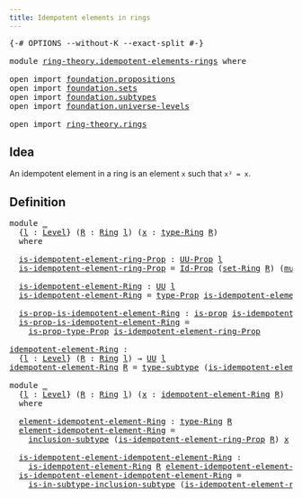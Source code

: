 ```yaml
---
title: Idempotent elements in rings
---
```


<pre class="Agda"><a id="54" class="Symbol">{-#</a> <a id="58" class="Keyword">OPTIONS</a> <a id="66" class="Pragma">--without-K</a> <a id="78" class="Pragma">--exact-split</a> <a id="92" class="Symbol">#-}</a>

<a id="97" class="Keyword">module</a> <a id="104" href="ring-theory.idempotent-elements-rings.html" class="Module">ring-theory.idempotent-elements-rings</a> <a id="142" class="Keyword">where</a>

<a id="149" class="Keyword">open</a> <a id="154" class="Keyword">import</a> <a id="161" href="foundation.propositions.html" class="Module">foundation.propositions</a>
<a id="185" class="Keyword">open</a> <a id="190" class="Keyword">import</a> <a id="197" href="foundation.sets.html" class="Module">foundation.sets</a>
<a id="213" class="Keyword">open</a> <a id="218" class="Keyword">import</a> <a id="225" href="foundation.subtypes.html" class="Module">foundation.subtypes</a>
<a id="245" class="Keyword">open</a> <a id="250" class="Keyword">import</a> <a id="257" href="foundation.universe-levels.html" class="Module">foundation.universe-levels</a>

<a id="285" class="Keyword">open</a> <a id="290" class="Keyword">import</a> <a id="297" href="ring-theory.rings.html" class="Module">ring-theory.rings</a>
</pre>
## Idea

An idempotent element in a ring is an element `x` such that `x² = x`.

## Definition

<pre class="Agda"><a id="423" class="Keyword">module</a> <a id="430" href="ring-theory.idempotent-elements-rings.html#430" class="Module">_</a>
  <a id="434" class="Symbol">{</a><a id="435" href="ring-theory.idempotent-elements-rings.html#435" class="Bound">l</a> <a id="437" class="Symbol">:</a> <a id="439" href="Agda.Primitive.html#597" class="Postulate">Level</a><a id="444" class="Symbol">}</a> <a id="446" class="Symbol">(</a><a id="447" href="ring-theory.idempotent-elements-rings.html#447" class="Bound">R</a> <a id="449" class="Symbol">:</a> <a id="451" href="ring-theory.rings.html#2551" class="Function">Ring</a> <a id="456" href="ring-theory.idempotent-elements-rings.html#435" class="Bound">l</a><a id="457" class="Symbol">)</a> <a id="459" class="Symbol">(</a><a id="460" href="ring-theory.idempotent-elements-rings.html#460" class="Bound">x</a> <a id="462" class="Symbol">:</a> <a id="464" href="ring-theory.rings.html#2808" class="Function">type-Ring</a> <a id="474" href="ring-theory.idempotent-elements-rings.html#447" class="Bound">R</a><a id="475" class="Symbol">)</a>
  <a id="479" class="Keyword">where</a>
  
  <a id="490" href="ring-theory.idempotent-elements-rings.html#490" class="Function">is-idempotent-element-ring-Prop</a> <a id="522" class="Symbol">:</a> <a id="524" href="foundation-core.propositions.html#1380" class="Function">UU-Prop</a> <a id="532" href="ring-theory.idempotent-elements-rings.html#435" class="Bound">l</a>
  <a id="536" href="ring-theory.idempotent-elements-rings.html#490" class="Function">is-idempotent-element-ring-Prop</a> <a id="568" class="Symbol">=</a> <a id="570" href="foundation-core.sets.html#1407" class="Function">Id-Prop</a> <a id="578" class="Symbol">(</a><a id="579" href="ring-theory.rings.html#2757" class="Function">set-Ring</a> <a id="588" href="ring-theory.idempotent-elements-rings.html#447" class="Bound">R</a><a id="589" class="Symbol">)</a> <a id="591" class="Symbol">(</a><a id="592" href="ring-theory.rings.html#6590" class="Function">mul-Ring</a> <a id="601" href="ring-theory.idempotent-elements-rings.html#447" class="Bound">R</a> <a id="603" href="ring-theory.idempotent-elements-rings.html#460" class="Bound">x</a> <a id="605" href="ring-theory.idempotent-elements-rings.html#460" class="Bound">x</a><a id="606" class="Symbol">)</a> <a id="608" href="ring-theory.idempotent-elements-rings.html#460" class="Bound">x</a>

  <a id="613" href="ring-theory.idempotent-elements-rings.html#613" class="Function">is-idempotent-element-Ring</a> <a id="640" class="Symbol">:</a> <a id="642" href="foundation-core.universe-levels.html#222" class="Primitive">UU</a> <a id="645" href="ring-theory.idempotent-elements-rings.html#435" class="Bound">l</a>
  <a id="649" href="ring-theory.idempotent-elements-rings.html#613" class="Function">is-idempotent-element-Ring</a> <a id="676" class="Symbol">=</a> <a id="678" href="foundation-core.propositions.html#1482" class="Function">type-Prop</a> <a id="688" href="ring-theory.idempotent-elements-rings.html#490" class="Function">is-idempotent-element-ring-Prop</a>

  <a id="723" href="ring-theory.idempotent-elements-rings.html#723" class="Function">is-prop-is-idempotent-element-Ring</a> <a id="758" class="Symbol">:</a> <a id="760" href="foundation-core.propositions.html#1296" class="Function">is-prop</a> <a id="768" href="ring-theory.idempotent-elements-rings.html#613" class="Function">is-idempotent-element-Ring</a>
  <a id="797" href="ring-theory.idempotent-elements-rings.html#723" class="Function">is-prop-is-idempotent-element-Ring</a> <a id="832" class="Symbol">=</a>
    <a id="838" href="foundation-core.propositions.html#1549" class="Function">is-prop-type-Prop</a> <a id="856" href="ring-theory.idempotent-elements-rings.html#490" class="Function">is-idempotent-element-ring-Prop</a>

<a id="idempotent-element-Ring"></a><a id="889" href="ring-theory.idempotent-elements-rings.html#889" class="Function">idempotent-element-Ring</a> <a id="913" class="Symbol">:</a>
  <a id="917" class="Symbol">{</a><a id="918" href="ring-theory.idempotent-elements-rings.html#918" class="Bound">l</a> <a id="920" class="Symbol">:</a> <a id="922" href="Agda.Primitive.html#597" class="Postulate">Level</a><a id="927" class="Symbol">}</a> <a id="929" class="Symbol">(</a><a id="930" href="ring-theory.idempotent-elements-rings.html#930" class="Bound">R</a> <a id="932" class="Symbol">:</a> <a id="934" href="ring-theory.rings.html#2551" class="Function">Ring</a> <a id="939" href="ring-theory.idempotent-elements-rings.html#918" class="Bound">l</a><a id="940" class="Symbol">)</a> <a id="942" class="Symbol">→</a> <a id="944" href="foundation-core.universe-levels.html#222" class="Primitive">UU</a> <a id="947" href="ring-theory.idempotent-elements-rings.html#918" class="Bound">l</a>
<a id="949" href="ring-theory.idempotent-elements-rings.html#889" class="Function">idempotent-element-Ring</a> <a id="973" href="ring-theory.idempotent-elements-rings.html#973" class="Bound">R</a> <a id="975" class="Symbol">=</a> <a id="977" href="foundation-core.subtypes.html#2542" class="Function">type-subtype</a> <a id="990" class="Symbol">(</a><a id="991" href="ring-theory.idempotent-elements-rings.html#490" class="Function">is-idempotent-element-ring-Prop</a> <a id="1023" href="ring-theory.idempotent-elements-rings.html#973" class="Bound">R</a><a id="1024" class="Symbol">)</a>

<a id="1027" class="Keyword">module</a> <a id="1034" href="ring-theory.idempotent-elements-rings.html#1034" class="Module">_</a>
  <a id="1038" class="Symbol">{</a><a id="1039" href="ring-theory.idempotent-elements-rings.html#1039" class="Bound">l</a> <a id="1041" class="Symbol">:</a> <a id="1043" href="Agda.Primitive.html#597" class="Postulate">Level</a><a id="1048" class="Symbol">}</a> <a id="1050" class="Symbol">(</a><a id="1051" href="ring-theory.idempotent-elements-rings.html#1051" class="Bound">R</a> <a id="1053" class="Symbol">:</a> <a id="1055" href="ring-theory.rings.html#2551" class="Function">Ring</a> <a id="1060" href="ring-theory.idempotent-elements-rings.html#1039" class="Bound">l</a><a id="1061" class="Symbol">)</a> <a id="1063" class="Symbol">(</a><a id="1064" href="ring-theory.idempotent-elements-rings.html#1064" class="Bound">x</a> <a id="1066" class="Symbol">:</a> <a id="1068" href="ring-theory.idempotent-elements-rings.html#889" class="Function">idempotent-element-Ring</a> <a id="1092" href="ring-theory.idempotent-elements-rings.html#1051" class="Bound">R</a><a id="1093" class="Symbol">)</a>
  <a id="1097" class="Keyword">where</a>

  <a id="1106" href="ring-theory.idempotent-elements-rings.html#1106" class="Function">element-idempotent-element-Ring</a> <a id="1138" class="Symbol">:</a> <a id="1140" href="ring-theory.rings.html#2808" class="Function">type-Ring</a> <a id="1150" href="ring-theory.idempotent-elements-rings.html#1051" class="Bound">R</a>
  <a id="1154" href="ring-theory.idempotent-elements-rings.html#1106" class="Function">element-idempotent-element-Ring</a> <a id="1186" class="Symbol">=</a>
    <a id="1192" href="foundation-core.subtypes.html#2608" class="Function">inclusion-subtype</a> <a id="1210" class="Symbol">(</a><a id="1211" href="ring-theory.idempotent-elements-rings.html#490" class="Function">is-idempotent-element-ring-Prop</a> <a id="1243" href="ring-theory.idempotent-elements-rings.html#1051" class="Bound">R</a><a id="1244" class="Symbol">)</a> <a id="1246" href="ring-theory.idempotent-elements-rings.html#1064" class="Bound">x</a>

  <a id="1251" href="ring-theory.idempotent-elements-rings.html#1251" class="Function">is-idempotent-element-idempotent-element-Ring</a> <a id="1297" class="Symbol">:</a>
    <a id="1303" href="ring-theory.idempotent-elements-rings.html#613" class="Function">is-idempotent-element-Ring</a> <a id="1330" href="ring-theory.idempotent-elements-rings.html#1051" class="Bound">R</a> <a id="1332" href="ring-theory.idempotent-elements-rings.html#1106" class="Function">element-idempotent-element-Ring</a>
  <a id="1366" href="ring-theory.idempotent-elements-rings.html#1251" class="Function">is-idempotent-element-idempotent-element-Ring</a> <a id="1412" class="Symbol">=</a>
    <a id="1418" href="foundation-core.subtypes.html#2837" class="Function">is-in-subtype-inclusion-subtype</a> <a id="1450" class="Symbol">(</a><a id="1451" href="ring-theory.idempotent-elements-rings.html#490" class="Function">is-idempotent-element-ring-Prop</a> <a id="1483" href="ring-theory.idempotent-elements-rings.html#1051" class="Bound">R</a><a id="1484" class="Symbol">)</a> <a id="1486" href="ring-theory.idempotent-elements-rings.html#1064" class="Bound">x</a>
</pre>